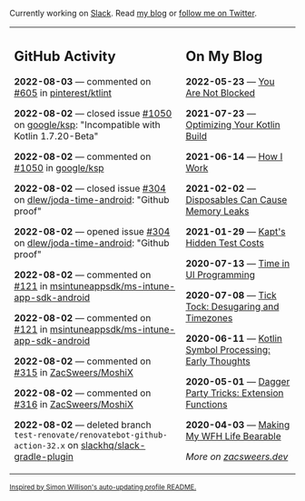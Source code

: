Currently working on [Slack](https://slack.com/). Read [my blog](https://zacsweers.dev/) or [follow me on Twitter](https://twitter.com/ZacSweers).

<table><tr><td valign="top" width="60%">

## GitHub Activity
<!-- githubActivity starts -->
**2022-08-03** — commented on [#605](https://github.com/pinterest/ktlint/issues/605#issuecomment-1203989784) in [pinterest/ktlint](https://github.com/pinterest/ktlint)

**2022-08-02** — closed issue [#1050](https://github.com/google/ksp/issues/1050) on [google/ksp](https://github.com/google/ksp): "Incompatible with Kotlin 1.7.20-Beta"

**2022-08-02** — commented on [#1050](https://github.com/google/ksp/issues/1050#issuecomment-1203323240) in [google/ksp](https://github.com/google/ksp)

**2022-08-02** — closed issue [#304](https://github.com/dlew/joda-time-android/issues/304) on [dlew/joda-time-android](https://github.com/dlew/joda-time-android): "Github proof"

**2022-08-02** — opened issue [#304](https://github.com/dlew/joda-time-android/issues/304) on [dlew/joda-time-android](https://github.com/dlew/joda-time-android): "Github proof"

**2022-08-02** — commented on [#121](https://github.com/msintuneappsdk/ms-intune-app-sdk-android/issues/121#issuecomment-1202980060) in [msintuneappsdk/ms-intune-app-sdk-android](https://github.com/msintuneappsdk/ms-intune-app-sdk-android)

**2022-08-02** — commented on [#121](https://github.com/msintuneappsdk/ms-intune-app-sdk-android/issues/121#issuecomment-1202822013) in [msintuneappsdk/ms-intune-app-sdk-android](https://github.com/msintuneappsdk/ms-intune-app-sdk-android)

**2022-08-02** — commented on [#315](https://github.com/ZacSweers/MoshiX/issues/315#issuecomment-1202817834) in [ZacSweers/MoshiX](https://github.com/ZacSweers/MoshiX)

**2022-08-02** — commented on [#316](https://github.com/ZacSweers/MoshiX/pull/316#issuecomment-1202817628) in [ZacSweers/MoshiX](https://github.com/ZacSweers/MoshiX)

**2022-08-02** — deleted branch `test-renovate/renovatebot-github-action-32.x` on [slackhq/slack-gradle-plugin](https://github.com/slackhq/slack-gradle-plugin)
<!-- githubActivity ends -->
</td><td valign="top" width="40%">

## On My Blog
<!-- blog starts -->
**2022-05-23** — [You Are Not Blocked](https://www.zacsweers.dev/you-are-not-blocked/)

**2021-07-23** — [Optimizing Your Kotlin Build](https://www.zacsweers.dev/optimizing-your-kotlin-build/)

**2021-06-14** — [How I Work](https://www.zacsweers.dev/how-i-work/)

**2021-02-02** — [Disposables Can Cause Memory Leaks](https://www.zacsweers.dev/disposables-can-cause-memory-leaks/)

**2021-01-29** — [Kapt's Hidden Test Costs](https://www.zacsweers.dev/kapts-hidden-test-costs/)

**2020-07-13** — [Time in UI Programming](https://www.zacsweers.dev/time-in-ui/)

**2020-07-08** — [Tick Tock: Desugaring and Timezones](https://www.zacsweers.dev/ticktock-desugaring-timezones/)

**2020-06-11** — [Kotlin Symbol Processing: Early Thoughts](https://www.zacsweers.dev/kotlin-symbol-processor-early-thoughts/)

**2020-05-01** — [Dagger Party Tricks: Extension Functions](https://www.zacsweers.dev/dagger-party-tricks-extension-functions/)

**2020-04-03** — [Making My WFH Life Bearable](https://www.zacsweers.dev/making-wfh-life-bearable/)
<!-- blog ends -->
_More on [zacsweers.dev](https://zacsweers.dev/)_
</td></tr></table>

<sub><a href="https://simonwillison.net/2020/Jul/10/self-updating-profile-readme/">Inspired by Simon Willison's auto-updating profile README.</a></sub>